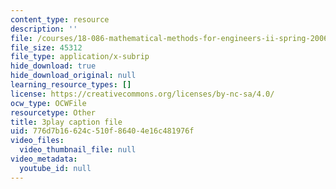 ```yaml
---
content_type: resource
description: ''
file: /courses/18-086-mathematical-methods-for-engineers-ii-spring-2006/776d7b16624c510f86404e16c481976f_XPo4dHK48Nw.vtt
file_size: 45312
file_type: application/x-subrip
hide_download: true
hide_download_original: null
learning_resource_types: []
license: https://creativecommons.org/licenses/by-nc-sa/4.0/
ocw_type: OCWFile
resourcetype: Other
title: 3play caption file
uid: 776d7b16-624c-510f-8640-4e16c481976f
video_files:
  video_thumbnail_file: null
video_metadata:
  youtube_id: null
---
```

